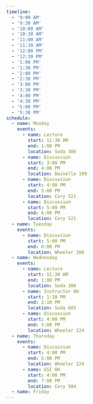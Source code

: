 ```yaml
---
timeline:
  - '9:00 AM'
  - '9:30 AM'
  - '10:00 AM'
  - '10:30 AM'
  - '11:00 AM'
  - '11:30 AM'
  - '12:00 PM'
  - '12:30 PM'
  - '1:00 PM'
  - '1:30 PM'
  - '2:00 PM'
  - '2:30 PM'
  - '3:00 PM'
  - '3:30 PM'
  - '4:00 PM'
  - '4:30 PM'
  - '5:00 PM'
  - '5:30 PM'
schedule:
  - name: Monday
    events:
      - name: Lecture
        start: 11:30 AM
        end: 1:00 PM
        location: Soda 306
      - name: Discussion
        start: 3:00 PM
        end: 4:00 PM
        location: Dwinelle 109
      - name: Discussion
        start: 4:00 PM
        end: 5:00 PM
        location: Cory 521
      - name: Discussion
        start: 5:00 PM
        end: 6:00 PM
        location: Cory 521
  - name: Tuesday
    events:
      - name: Discussion
        start: 5:00 PM
        end: 6:00 PM
        location: Wheeler 200
  - name: Wednesday
    events:
      - name: Lecture
        start: 11:30 AM
        end: 1:00 PM
        location: Soda 306
      - name: Instructor OH
        start: 1:10 PM
        end: 2:10 PM
        location: Soda 685
      - name: Discussion
        start: 4:00 PM
        end: 5:00 PM
        location: Wheeler 224
  - name: Thursday
    events:
      - name: Discussion
        start: 4:00 PM
        end: 5:00 PM
        location: Wheeler 224
      - name: GSI OH
        start: 4:00 PM
        end: 7:00 PM
        location: Cory 504
  - name: Friday
---
```

